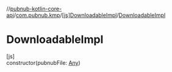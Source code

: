 //[pubnub-kotlin-core-api](../../../index.md)/[com.pubnub.kmp](../index.md)/[[js]DownloadableImpl](index.md)/[DownloadableImpl](-downloadable-impl.md)

# DownloadableImpl

[js]\
constructor(pubnubFile: [Any](https://kotlinlang.org/api/latest/jvm/stdlib/kotlin-stdlib/kotlin/-any/index.html))
